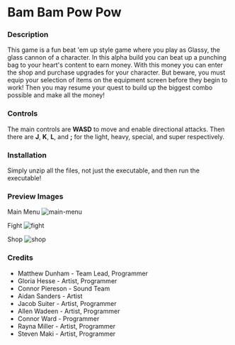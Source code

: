 # Bam Bam Pow Pow
### Description
This game is a fun beat 'em up style game where you play as Glassy, the glass cannon of a character. In this alpha build you can beat up a punching bag to your heart's content to earn money. With this money you can enter the shop and purchase upgrades for your character. But beware, you must equip your selection of items on the equipment screen before they begin to work! Then you may resume your quest to build up the biggest combo possible and make all the money!

### Controls
The main controls are **WASD** to move and enable directional attacks. Then there are **J**, **K**, **L**, and **;** for the light, heavy, special, and super respectively.

### Installation
Simply unzip all the files, not just the executable, and then run the executable!

### Preview Images
Main Menu
![main-menu](https://github.com/user-attachments/assets/18e585e7-9ca5-47ba-bb2f-7ea21778c23a)

Fight
![fight](https://github.com/user-attachments/assets/75e6fd19-54f4-4471-8f4a-a23ee25d344a)

Shop
![shop](https://github.com/user-attachments/assets/8fc5f6d5-afa2-40d4-8804-66ed70bde788)

### Credits
* Matthew Dunham - Team Lead, Programmer
* Gloria Hesse - Artist, Programmer
* Connor Piereson - Sound Team
* Aidan Sanders - Artist
* Jacob Suiter - Artist, Programmer
* Allen Wadeen - Artist, Programmer
* Connor Ward - Programmer
* Rayna Miller - Artist, Programmer
* Steven Maki - Artist, Programmer
